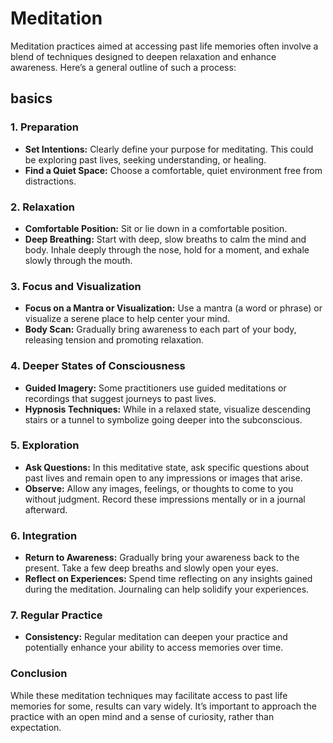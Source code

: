 # Meditation

Meditation practices aimed at accessing past life memories often involve a blend of techniques designed to deepen relaxation and enhance awareness. Here’s a general outline of such a process:

## basics

### 1. **Preparation**

- **Set Intentions:** Clearly define your purpose for meditating. This could be exploring past lives, seeking understanding, or healing.
- **Find a Quiet Space:** Choose a comfortable, quiet environment free from distractions.

### 2. **Relaxation**

- **Comfortable Position:** Sit or lie down in a comfortable position.
- **Deep Breathing:** Start with deep, slow breaths to calm the mind and body. Inhale deeply through the nose, hold for a moment, and exhale slowly through the mouth.

### 3. **Focus and Visualization**

- **Focus on a Mantra or Visualization:** Use a mantra (a word or phrase) or visualize a serene place to help center your mind.
- **Body Scan:** Gradually bring awareness to each part of your body, releasing tension and promoting relaxation.

### 4. **Deeper States of Consciousness**

- **Guided Imagery:** Some practitioners use guided meditations or recordings that suggest journeys to past lives.
- **Hypnosis Techniques:** While in a relaxed state, visualize descending stairs or a tunnel to symbolize going deeper into the subconscious.

### 5. **Exploration**

- **Ask Questions:** In this meditative state, ask specific questions about past lives and remain open to any impressions or images that arise.
- **Observe:** Allow any images, feelings, or thoughts to come to you without judgment. Record these impressions mentally or in a journal afterward.

### 6. **Integration**

- **Return to Awareness:** Gradually bring your awareness back to the present. Take a few deep breaths and slowly open your eyes.
- **Reflect on Experiences:** Spend time reflecting on any insights gained during the meditation. Journaling can help solidify your experiences.

### 7. **Regular Practice**

- **Consistency:** Regular meditation can deepen your practice and potentially enhance your ability to access memories over time.

### Conclusion

While these meditation techniques may facilitate access to past life memories for some, results can vary widely. It’s important to approach the practice with an open mind and a sense of curiosity, rather than expectation.
